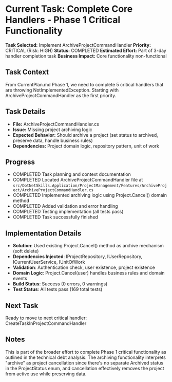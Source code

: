 # Current Task: Complete Core Handlers - Phase 1 Critical Functionality

**Task Selected:** Implement ArchiveProjectCommandHandler
**Priority:** CRITICAL (Risk: HIGH)
**Status:** COMPLETED
**Estimated Effort:** Part of 3-day handler completion task
**Business Impact:** Core functionality non-functional

## Task Context
From CurrentPlan.md Phase 1, we need to complete 5 critical handlers that are throwing NotImplementedException. Starting with ArchiveProjectCommandHandler as the first priority.

## Task Details
- **File:** ArchiveProjectCommandHandler.cs  
- **Issue:** Missing project archiving logic
- **Expected Behavior:** Should archive a project (set status to archived, preserve data, handle business rules)
- **Dependencies:** Project domain logic, repository pattern, unit of work

## Progress
- COMPLETED Task planning and context documentation
- COMPLETED Located ArchiveProjectCommandHandler file at `src/DotNetSkills.Application/ProjectManagement/Features/ArchiveProject/ArchiveProjectCommandHandler.cs`
- COMPLETED Implemented archiving logic using Project.Cancel() domain method
- COMPLETED Added validation and error handling
- COMPLETED Testing implementation (all tests pass)
- COMPLETED Task successfully finished

## Implementation Details
- **Solution**: Used existing Project.Cancel() method as archive mechanism (soft delete)
- **Dependencies Injected**: IProjectRepository, IUserRepository, ICurrentUserService, IUnitOfWork
- **Validation**: Authentication check, user existence, project existence
- **Domain Logic**: Project.Cancel(user) handles business rules and domain events
- **Build Status**: Success (0 errors, 0 warnings)
- **Test Status**: All tests pass (169 total tests)

## Next Task
Ready to move to next critical handler: CreateTaskInProjectCommandHandler

## Notes
This is part of the broader effort to complete Phase 1 critical functionality as outlined in the technical debt analysis. The archiving functionality interprets "archive" as project cancellation since there's no separate Archived status in the ProjectStatus enum, and cancellation effectively removes the project from active use while preserving data.